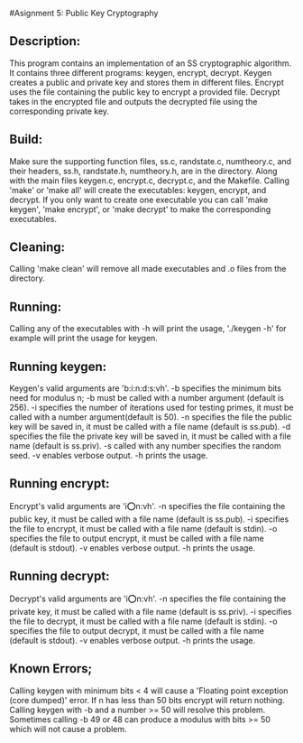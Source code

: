 #Asignment 5: Public Key Cryptography

## Description:
This program contains an implementation of an SS cryptographic algorithm. It contains three different programs: keygen, encrypt, decrypt. Keygen creates a public and private key and stores them in different files. Encrypt uses the file containing the public key to encrypt a provided file. Decrypt takes in the encrypted file and outputs the decrypted file using the corresponding private key. 

## Build:
Make sure the supporting function files, ss.c, randstate.c, numtheory.c, and their headers, ss.h, randstate.h, numtheory.h, are in the directory. Along with the main files keygen.c, encrypt.c, decrypt.c, and the Makefile. Calling 'make' or 'make all' will create the executables: keygen, encrypt, and decrypt. If you only want to create one executable you can call 'make keygen', 'make encrypt', or 'make decrypt' to make the corresponding executables. 

## Cleaning:
Calling 'make clean' will remove all made executables and .o files from the directory. 

## Running:
Calling any of the executables with -h will print the usage, './keygen -h' for example will print the usage for keygen. 

## Running keygen:
Keygen's valid arguments are 'b:i:n:d:s:vh'. -b specifies the minimum bits need for modulus n; -b must be called with a number argument (default is 256). -i specifies the number of iterations used for testing primes, it must be called with a number argument(default is 50). -n specifies the file the public key will be saved in, it must be called with a file name (default is ss.pub). -d specifies the file the private key will be saved in, it must be called with a file name (default is ss.priv). -s called with any number specifies the random seed. -v enables verbose output. -h prints the usage.

## Running encrypt:
Encrypt's valid arguments are 'i:o:n:vh'. -n specifies the file containing the public key, it must be called with a file name (default is ss.pub). -i specifies the file to encrypt, it must be called with a file name (default is stdin). -o specifies the file to output encrypt, it must be called with a file name (default is stdout). -v enables verbose output. -h prints the usage.

## Running decrypt:
Decrypt's valid arguments are 'i:o:n:vh'. -n specifies the file containing the private key, it must be called with a file name (default is ss.priv). -i specifies the file to decrypt, it must be called with a file name (default is stdin). -o specifies the file to output decrypt, it must be called with a file name (default is stdout). -v enables verbose output. -h prints the usage.

## Known Errors;
Calling keygen with minimum bits < 4 will cause a 'Floating point exception (core dumped)' error.
If n has less than 50 bits encrypt will return nothing. Calling keygen with -b and a number >= 50 will resolve this problem. Sometimes calling -b 49 or 48 can produce a modulus with bits >= 50 which will not cause a problem.

